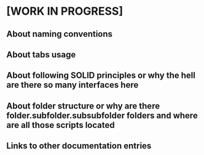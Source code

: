 # [WORK IN PROGRESS]

## About naming conventions

## About tabs usage

## About following SOLID principles or why the hell are there so many interfaces here

## About folder structure or why are there folder.subfolder.subsubfolder folders and where are all those scripts located

## Links to other documentation entries